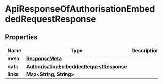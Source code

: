 
# ApiResponseOfAuthorisationEmbeddedRequestResponse

## Properties
Name | Type | Description | Notes
------------ | ------------- | ------------- | -------------
**meta** | [**ResponseMeta**](ResponseMeta.md) |  |  [optional]
**data** | [**AuthorisationEmbeddedRequestResponse**](AuthorisationEmbeddedRequestResponse.md) |  |  [optional]
**links** | **Map&lt;String, String&gt;** |  |  [optional]



